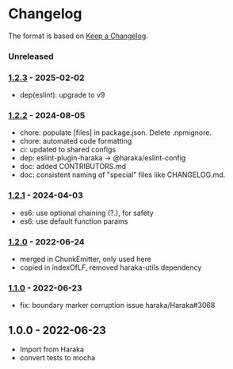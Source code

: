 # Changelog

The format is based on [Keep a Changelog](https://keepachangelog.com/).

### Unreleased

### [1.2.3] - 2025-02-02

- dep(eslint): upgrade to v9


### [1.2.2] - 2024-08-05

- chore: populate [files] in package.json. Delete .npmignore.
- chore: automated code formatting
- ci: updated to shared configs
- dep: eslint-plugin-haraka -> @haraka/eslint-config
- doc: added CONTRIBUTORS.md
- doc: consistent naming of "special" files like CHANGELOG.md.

### [1.2.1] - 2024-04-03

- es6: use optional chaining (?.), for safety
- es6: use default function params

### [1.2.0] - 2022-06-24

- merged in ChunkEmitter, only used here
- copied in indexOfLF, removed haraka-utils dependency

### [1.1.0] - 2022-06-23

- fix: boundary marker corruption issue haraka/Haraka#3068

## 1.0.0 - 2022-06-23

- Import from Haraka
- convert tests to mocha

[1.1.0]: https://github.com/haraka/message-stream/releases/tag/v1.1.0
[1.2.0]: https://github.com/haraka/message-stream/releases/tag/v1.2.0
[1.2.1]: https://github.com/haraka/message-stream/releases/tag/v1.2.1
[1.2.2]: https://github.com/haraka/message-stream/releases/tag/v1.2.2
[1.2.3]: https://github.com/haraka/message-stream/releases/tag/v1.2.3
[1.0.0]: https://github.com/haraka/message-stream/releases/tag/v1.0.0
